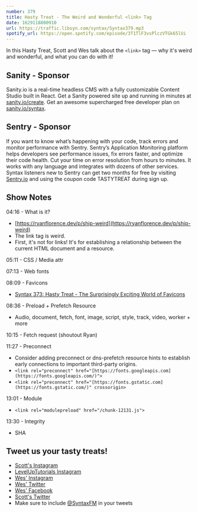 ```yaml
---
number: 379
title: Hasty Treat - The Weird and Wonderful <link> Tag
date: 1629118800910
url: https://traffic.libsyn.com/syntax/Syntax379.mp3
spotify_url: https://open.spotify.com/episode/3T1TlF3vsPlczVTGk65lUi
---
```


In this Hasty Treat, Scott and Wes talk about the `<link>` tag — why it's weird and wonderful, and what you can do with it!

## Sanity - Sponsor
Sanity.io is a real-time headless CMS with a fully customizable Content Studio built in React. Get a Sanity powered site up and running in minutes at [sanity.io/create](https://www.sanity.io/create). Get an awesome supercharged free developer plan on [sanity.io/syntax](https://www.sanity.io/syntax).

## Sentry - Sponsor
If you want to know what’s happening with your code, track errors and monitor performance with Sentry. Sentry’s Application Monitoring platform helps developers see performance issues, fix errors faster, and optimize their code health. Cut your time on error resolution from hours to minutes. It works with any language and integrates with dozens of other services. Syntax listeners new to Sentry can get two months for  free by visiting [Sentry.io](https://sentry.io) and using the coupon code TASTYTREAT during sign up.

## Show Notes
04:16 - What is it?
* [https://ryanflorence.dev/p/ship-weird](https://ryanflorence.dev/p/ship-weird) 
* The link tag is weird.
* First, it's not for links! It's for establishing a relationship between the current HTML document and a resource. 

05:11 - CSS / Media attr

07:13 - Web fonts

08:09 - Favicons
* [Syntax 373: Hasty Treat - The Surprisingly Exciting World of Favicons](https://syntax.fm/show/373/hasty-treat-the-surprisingly-exciting-world-of-favicons)

08:36 - Preload + Prefetch Resource
* Audio, document, fetch, font, image, script, style, track, video, worker + more

10:15 - Fetch request (shoutout Ryan)

11:27 - Preconnect
* Consider adding preconnect or dns-prefetch resource hints to establish early connections to important third-party origins.
* `<link rel="preconnect" href="[https://fonts.googleapis.com](https://fonts.googleapis.com/)">`
* `<link rel="preconnect" href="[https://fonts.gstatic.com](https://fonts.gstatic.com/)" crossorigin>`

13:01 - Module
* `<link rel="modulepreload" href="/chunk-12131.js">`

13:30 - Integrity
* SHA

## Tweet us your tasty treats!
* [Scott's Instagram](https://www.instagram.com/stolinski/)
* [LevelUpTutorials Instagram](https://www.instagram.com/LevelUpTutorials/)
* [Wes' Instagram](https://www.instagram.com/wesbos/)
* [Wes' Twitter](https://twitter.com/wesbos)
* [Wes' Facebook](https://www.facebook.com/wesbos.developer)
* [Scott's Twitter](https://twitter.com/stolinski)
* Make sure to include [@SyntaxFM](https://twitter.com/SyntaxFM) in your tweets
